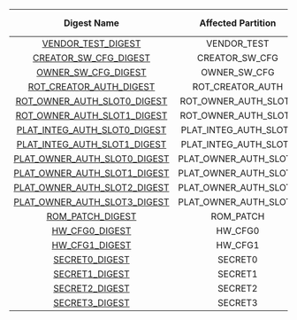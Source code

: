 <!--
DO NOT EDIT THIS FILE DIRECTLY.
It has been generated with ./util/design/gen-otp-mmap.py
-->

|                             Digest Name                             |   Affected Partition  |  Calculated by HW  |
|:-------------------------------------------------------------------:|:---------------------:|:------------------:|
|           [VENDOR_TEST_DIGEST](#Reg_vendor_test_digest_0)           |      VENDOR_TEST      |         no         |
|        [CREATOR_SW_CFG_DIGEST](#Reg_creator_sw_cfg_digest_0)        |    CREATOR_SW_CFG     |         no         |
|          [OWNER_SW_CFG_DIGEST](#Reg_owner_sw_cfg_digest_0)          |     OWNER_SW_CFG      |         no         |
|      [ROT_CREATOR_AUTH_DIGEST](#Reg_rot_creator_auth_digest_0)      |   ROT_CREATOR_AUTH    |         no         |
|  [ROT_OWNER_AUTH_SLOT0_DIGEST](#Reg_rot_owner_auth_slot0_digest_0)  | ROT_OWNER_AUTH_SLOT0  |         no         |
|  [ROT_OWNER_AUTH_SLOT1_DIGEST](#Reg_rot_owner_auth_slot1_digest_0)  | ROT_OWNER_AUTH_SLOT1  |         no         |
| [PLAT_INTEG_AUTH_SLOT0_DIGEST](#Reg_plat_integ_auth_slot0_digest_0) | PLAT_INTEG_AUTH_SLOT0 |         no         |
| [PLAT_INTEG_AUTH_SLOT1_DIGEST](#Reg_plat_integ_auth_slot1_digest_0) | PLAT_INTEG_AUTH_SLOT1 |         no         |
| [PLAT_OWNER_AUTH_SLOT0_DIGEST](#Reg_plat_owner_auth_slot0_digest_0) | PLAT_OWNER_AUTH_SLOT0 |         no         |
| [PLAT_OWNER_AUTH_SLOT1_DIGEST](#Reg_plat_owner_auth_slot1_digest_0) | PLAT_OWNER_AUTH_SLOT1 |         no         |
| [PLAT_OWNER_AUTH_SLOT2_DIGEST](#Reg_plat_owner_auth_slot2_digest_0) | PLAT_OWNER_AUTH_SLOT2 |         no         |
| [PLAT_OWNER_AUTH_SLOT3_DIGEST](#Reg_plat_owner_auth_slot3_digest_0) | PLAT_OWNER_AUTH_SLOT3 |         no         |
|             [ROM_PATCH_DIGEST](#Reg_rom_patch_digest_0)             |       ROM_PATCH       |         no         |
|               [HW_CFG0_DIGEST](#Reg_hw_cfg0_digest_0)               |        HW_CFG0        |        yes         |
|               [HW_CFG1_DIGEST](#Reg_hw_cfg1_digest_0)               |        HW_CFG1        |        yes         |
|               [SECRET0_DIGEST](#Reg_secret0_digest_0)               |        SECRET0        |        yes         |
|               [SECRET1_DIGEST](#Reg_secret1_digest_0)               |        SECRET1        |        yes         |
|               [SECRET2_DIGEST](#Reg_secret2_digest_0)               |        SECRET2        |        yes         |
|               [SECRET3_DIGEST](#Reg_secret3_digest_0)               |        SECRET3        |        yes         |
